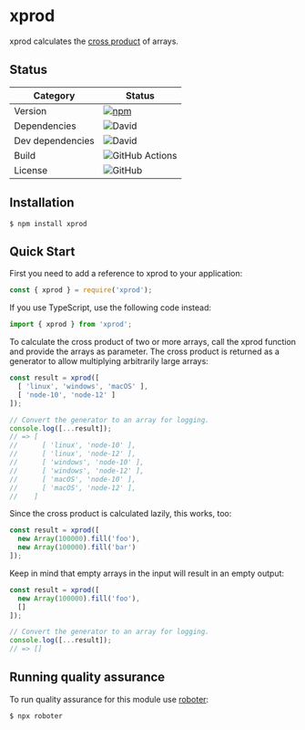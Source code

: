 # xprod

xprod calculates the [cross product](https://en.wikipedia.org/wiki/Cross_product) of arrays.

## Status

| Category         | Status                                                                                             |
| ---------------- | -------------------------------------------------------------------------------------------------- |
| Version          | [![npm](https://img.shields.io/npm/v/xprod)](https://www.npmjs.com/package/xprod)                  |
| Dependencies     | ![David](https://img.shields.io/david/thenativeweb/xprod)                                          |
| Dev dependencies | ![David](https://img.shields.io/david/dev/thenativeweb/xprod)                                      |
| Build            | ![GitHub Actions](https://github.com/thenativeweb/xprod/workflows/Release/badge.svg?branch=main) |
| License          | ![GitHub](https://img.shields.io/github/license/thenativeweb/xprod)                                |

## Installation

```shell
$ npm install xprod
```

## Quick Start

First you need to add a reference to xprod to your application:

```javascript
const { xprod } = require('xprod');
```

If you use TypeScript, use the following code instead:

```typescript
import { xprod } from 'xprod';
```

To calculate the cross product of two or more arrays, call the xprod function and provide the arrays as parameter. The cross product is returned as a generator to allow multiplying arbitrarily large arrays:

```javascript
const result = xprod([
  [ 'linux', 'windows', 'macOS' ],
  [ 'node-10', 'node-12' ]
]);

// Convert the generator to an array for logging.
console.log([...result]);
// => [
//      [ 'linux', 'node-10' ],
//      [ 'linux', 'node-12' ],
//      [ 'windows', 'node-10' ],
//      [ 'windows', 'node-12' ],
//      [ 'macOS', 'node-10' ],
//      [ 'macOS', 'node-12' ],
//    ]
```

Since the cross product is calculated lazily, this works, too:

```javascript
const result = xprod([
  new Array(100000).fill('foo'),
  new Array(100000).fill('bar')
]);
```

Keep in mind that empty arrays in the input will result in an empty output:

```javascript
const result = xprod([
  new Array(100000).fill('foo'),
  []
]);

// Convert the generator to an array for logging.
console.log([...result]);
// => []
```

## Running quality assurance

To run quality assurance for this module use [roboter](https://www.npmjs.com/package/roboter):

```shell
$ npx roboter
```
